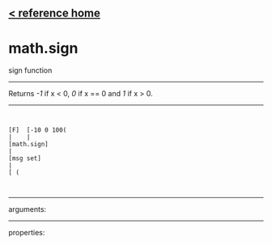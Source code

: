 [< reference home](index.html)
---

# math.sign


sign function

---

Returns *-1* if x &lt; 0, *0* if x == 0 and *1* if x &gt; 0.
<br>


---


```


[F]  [-10 0 100(
|    |
[math.sign]
|
[msg set]
|
[ (

            
```

---
arguments:


---
properties:


